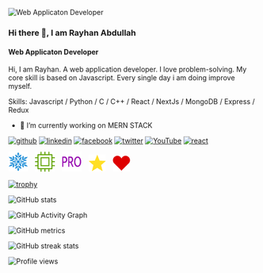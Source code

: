 ![Web Applicaton Developer](https://media.licdn.com/dms/image/D5616AQE7-s0sDZ9s5w/profile-displaybackgroundimage-shrink_350_1400/0/1675272311902?e=1701907200&v=beta&t=WMnX8s_xCeMHIaJmnSGTUgayfUY9Fh08Q_205PSas4E)


### Hi there 👋, I am Rayhan Abdullah
#### Web Applicaton Developer

Hi, I am Rayhan. A web application developer. I love problem-solving. My core skill is based on Javascript. Every single day i
am doing improve myself.

Skills: Javascript / Python / C / C++ / React / NextJs / MongoDB / Express / Redux

- 🔭 I’m currently working on MERN STACK 


[<img src='https://cdn.jsdelivr.net/npm/simple-icons@3.0.1/icons/github.svg' alt='github' height='40'>](https://github.com/Rayhan-abdullha)  [<img src='https://cdn.jsdelivr.net/npm/simple-icons@3.0.1/icons/linkedin.svg' alt='linkedin' height='40'>](https://www.linkedin.com/in/https://www.linkedin.com/in/rayhan-abdullah-100956189//)  [<img src='https://cdn.jsdelivr.net/npm/simple-icons@3.0.1/icons/facebook.svg' alt='facebook' height='40'>](https://www.facebook.com/https://www.facebook.com/profile.php?id=100054767896181)  [<img src='https://cdn.jsdelivr.net/npm/simple-icons@3.0.1/icons/twitter.svg' alt='twitter' height='40'>](https://twitter.com/https://twitter.com/rayhan_abdullha?)  [<img src='https://cdn.jsdelivr.net/npm/simple-icons@3.0.1/icons/youtube.svg' alt='YouTube' height='40'>](https://www.youtube.com/channel/https://www.youtube.com/channel/UC1NRZYzaieER4nM18l6vAAQ)  [<img src='https://cdn.jsdelivr.net/npm/simple-icons@3.0.1/icons/react.svg' alt='react' height='40'>](https://coder-rayhan.vercel.app/)  

<a href='https://archiveprogram.github.com/'><img src='https://raw.githubusercontent.com/acervenky/animated-github-badges/master/assets/acbadge.gif' width='40' height='40'></a> <a href='https://docs.github.com/en/developers'><img src='https://raw.githubusercontent.com/acervenky/animated-github-badges/master/assets/devbadge.gif' width='40' height='40'></a> <a href='https://github.com/pricing'><img src='https://raw.githubusercontent.com/acervenky/animated-github-badges/master/assets/pro.gif' width='40' height='40'></a> <a href='https://stars.github.com/'><img src='https://raw.githubusercontent.com/acervenky/animated-github-badges/master/assets/starbadge.gif' width='35' height='35'></a> <a href='https://docs.github.com/en/github/supporting-the-open-source-community-with-github-sponsors'><img src='https://raw.githubusercontent.com/acervenky/animated-github-badges/master/assets/sponsorbadge.gif' width='35' height='35'></a> 

[![trophy](https://github-profile-trophy.vercel.app/?username=Rayhan-abdullha)](https://github.com/ryo-ma/github-profile-trophy)

![GitHub stats](https://github-readme-stats.vercel.app/api?username=Rayhan-abdullha&show_icons=true&count_private=true)  

![GitHub Activity Graph](https://activity-graph.herokuapp.com/graph?username=Rayhan-abdullha)  

![GitHub metrics](https://metrics.lecoq.io/Rayhan-abdullha)  

![GitHub streak stats](https://streak-stats.demolab.com/?user=Rayhan-abdullha)  

![Profile views](https://gpvc.arturio.dev/Rayhan-abdullha)  
